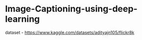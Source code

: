 # Image-Captioning-using-deep-learning

dataset - https://www.kaggle.com/datasets/adityajn105/flickr8k
